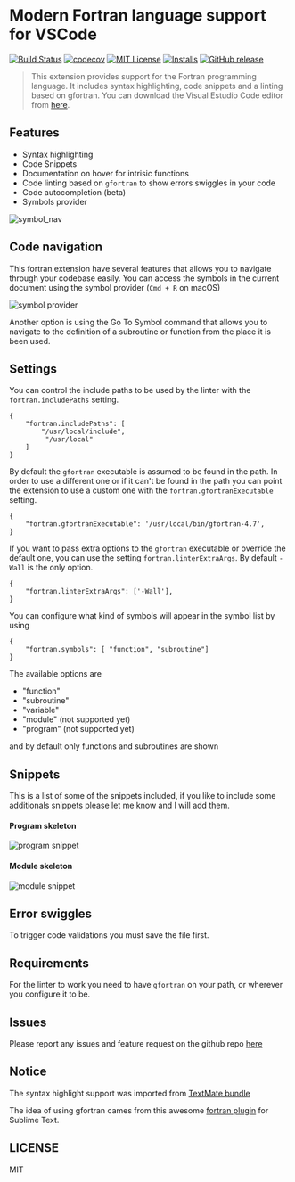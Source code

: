 # Modern Fortran language support for VSCode

[![Build Status](https://travis-ci.org/krvajal/vscode-fortran-support.svg?branch=master)](https://travis-ci.org/krvajal/vscode-fortran-support)
[![codecov](https://codecov.io/gh/krvajal/vscode-fortran-support/branch/master/graph/badge.svg)](https://codecov.io/gh/krvajal/vscode-fortran-support)
[![MIT License](https://img.shields.io/npm/l/stack-overflow-copy-paste.svg?style=flat-square)](http://opensource.org/licenses/MIT)
[![Installs](https://vsmarketplacebadge.apphb.com/installs/krvajalm.linter-gfortran.svg)](https://marketplace.visualstudio.com/items?itemName=krvajalm.linter-gfortran)
[![GitHub release](https://img.shields.io/github/release/krvajal/vscode-fortran-support.svg)](https://GitHub.com/krvajal/vscode-fortran-support/releases/)

> This extension provides support for the Fortran programming language. It includes syntax highlighting, code snippets and a linting based on gfortran. You can download the Visual Estudio Code editor from [here](https://code.visualstudio.com/download).

## Features

* Syntax highlighting
* Code Snippets
* Documentation on hover for intrisic functions
* Code linting based on `gfortran` to show errors swiggles in your code
* Code autocompletion (beta)
* Symbols provider

![symbol_nav](./doc/symbol_nav.png)

## Code navigation

This fortran extension have several features that allows you to navigate through your codebase easily.
You can access the symbols in the current document using the symbol provider (`Cmd + R` on macOS)

![symbol provider](https://media.giphy.com/media/26wkGrieJeAiUStwY/giphy.gif)

Another option is using the Go To Symbol command that allows you to navigate to the definition of a subroutine or function from the place it is been used.

## Settings

You can control the include paths to be used by the linter with the `fortran.includePaths` setting.

```
{
    "fortran.includePaths": [
        "/usr/local/include",
         "/usr/local"
    ]
}
```

By default the `gfortran` executable is assumed to be found in the path. In order to use a different one or if it can't be found in the path you can point the extension to use a custom one with the `fortran.gfortranExecutable` setting.

```
{
    "fortran.gfortranExecutable": '/usr/local/bin/gfortran-4.7',
}
```

If you want to pass extra options to the `gfortran` executable or override the default one, you can use the setting `fortran.linterExtraArgs`. By default `-Wall` is the only option.

```
{
    "fortran.linterExtraArgs": ['-Wall'],
}
```

You can configure what kind of symbols will appear in the symbol list by using

```
{
    "fortran.symbols": [ "function", "subroutine"]
}
```

The available options are

* "function"
* "subroutine"
* "variable"
* "module" (not supported yet)
* "program" (not supported yet)

and by default only functions and subroutines are shown

## Snippets

This is a list of some of the snippets included, if you like to include some additionals snippets please let me know and I will add them.

#### Program skeleton

![program snippet](https://media.giphy.com/media/OYdq9BKYMOOdy/giphy.gif)

#### Module skeleton

![module snippet](https://media.giphy.com/media/3ohzdUNRuio5FfyF1u/giphy.gif)

## Error swiggles

To trigger code validations you must save the file first.

## Requirements

For the linter to work you need to have `gfortran` on your path, or wherever you configure it to be.

## Issues

Please report any issues and feature request on the github repo [here](https://github.com/krvajalmiguelangel/vscode-fortran-support/issues/new)

## Notice

The syntax highlight support was imported from [TextMate bundle](https://github.com/textmate/fortran.tmbundle)

The idea of using gfortran cames from this awesome [fortran plugin](https://github.com/315234/SublimeFortran) for Sublime Text.

## LICENSE

MIT
